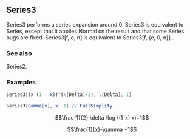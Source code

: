 ##  Series3 

Series3 performs a series expansion around 0. Series3 is equivalent to Series, except that it applies Normal on the result and that some Series bugs are fixed. Series3[f, e, n] is equivalent to  Series3[f, {e, 0, n}]..

###  See also 

Series2.

###  Examples 

```mathematica
Series3[(x (1 - x))^(\[Delta]/2), \[Delta], 1] 
 
Series3[Gamma[x], x, 1] // FullSimplify
```

$$\frac{1}{2} \delta  \log ((1-x) x)+1$$

$$\frac{1}{x}-\gamma +1$$